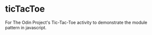 # ticTacToe
For The Odin Project's Tic-Tac-Toe activity to demonstrate the module pattern in javascript.

